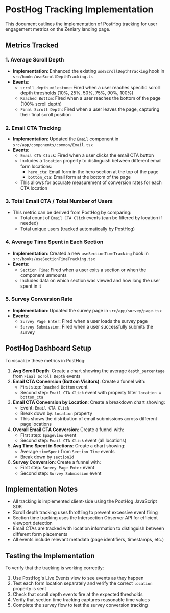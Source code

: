 # PostHog Tracking Implementation

This document outlines the implementation of PostHog tracking for user engagement metrics on the Zeniary landing page.

## Metrics Tracked

### 1. Average Scroll Depth

- **Implementation**: Enhanced the existing `useScrollDepthTracking` hook in `src/hooks/useScrollDepthTracking.ts`
- **Events**:
  - `scroll_depth_milestone`: Fired when a user reaches specific scroll depth thresholds (10%, 25%, 50%, 75%, 90%, 100%)
  - `Reached Bottom`: Fired when a user reaches the bottom of the page (100% scroll depth)
  - `Final Scroll Depth`: Fired when a user leaves the page, capturing their final scroll position

### 2. Email CTA Tracking

- **Implementation**: Updated the `Email` component in `src/app/components/common/Email.tsx`
- **Events**:
  - `Email CTA Click`: Fired when a user clicks the email CTA button
  - Includes a `location` property to distinguish between different email form locations:
    - `hero_cta`: Email form in the hero section at the top of the page
    - `bottom_cta`: Email form at the bottom of the page
  - This allows for accurate measurement of conversion rates for each CTA location

### 3. Total Email CTA / Total Number of Users

- This metric can be derived from PostHog by comparing:
  - Total count of `Email CTA Click` events (can be filtered by location if needed)
  - Total unique users (tracked automatically by PostHog)

### 4. Average Time Spent in Each Section

- **Implementation**: Created a new `useSectionTimeTracking` hook in `src/hooks/useSectionTimeTracking.tsx`
- **Events**:
  - `Section Time`: Fired when a user exits a section or when the component unmounts
  - Includes data on which section was viewed and how long the user spent in it

### 5. Survey Conversion Rate

- **Implementation**: Updated the survey page in `src/app/survey/page.tsx`
- **Events**:
  - `Survey Page Enter`: Fired when a user loads the survey page
  - `Survey Submission`: Fired when a user successfully submits the survey

## PostHog Dashboard Setup

To visualize these metrics in PostHog:

1. **Avg Scroll Depth**: Create a chart showing the average `depth_percentage` from `Final Scroll Depth` events
2. **Email CTA Conversion (Bottom Visitors)**: Create a funnel with:
   - First step: `Reached Bottom` event
   - Second step: `Email CTA Click` event with property filter `location = bottom_cta`
3. **Email CTA Conversion by Location**: Create a breakdown chart showing:
   - Event: `Email CTA Click`
   - Break down by: `location` property
   - This shows the distribution of email submissions across different page locations
4. **Overall Email CTA Conversion**: Create a funnel with:
   - First step: `$pageview` event
   - Second step: `Email CTA Click` event (all locations)
5. **Avg Time Spent in Sections**: Create a chart showing:
   - Average `timeSpent` from `Section Time` events
   - Break down by `sectionId`
6. **Survey Conversion**: Create a funnel with:
   - First step: `Survey Page Enter` event
   - Second step: `Survey Submission` event

## Implementation Notes

- All tracking is implemented client-side using the PostHog JavaScript SDK
- Scroll depth tracking uses throttling to prevent excessive event firing
- Section time tracking uses the Intersection Observer API for efficient viewport detection
- Email CTAs are tracked with location information to distinguish between different form placements
- All events include relevant metadata (page identifiers, timestamps, etc.)

## Testing the Implementation

To verify that the tracking is working correctly:

1. Use PostHog's Live Events view to see events as they happen
2. Test each form location separately and verify the correct `location` property is sent
3. Check that scroll depth events fire at the expected thresholds
4. Verify that section time tracking captures reasonable time values
5. Complete the survey flow to test the survey conversion tracking
